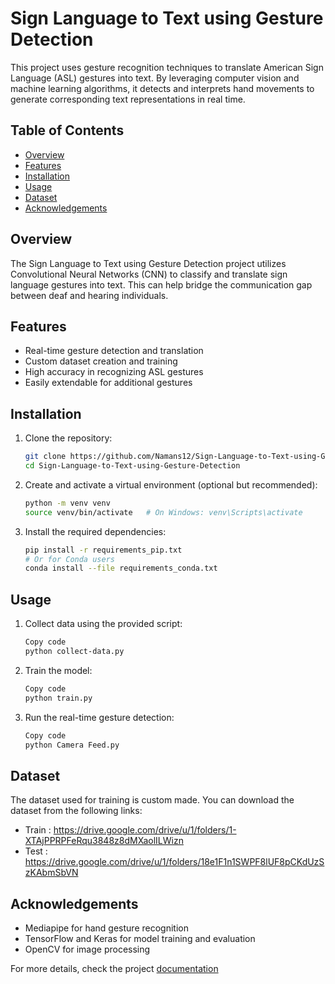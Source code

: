 # Sign Language to Text using Gesture Detection

This project uses gesture recognition techniques to translate American Sign Language (ASL) gestures into text. By leveraging computer vision and machine learning algorithms, it detects and interprets hand movements to generate corresponding text representations in real time.

## Table of Contents
- [Overview](#overview)
- [Features](#features)
- [Installation](#installation)
- [Usage](#usage)
- [Dataset](#dataset)
- [Acknowledgements](#acknowledgements)

## Overview
The Sign Language to Text using Gesture Detection project utilizes Convolutional Neural Networks (CNN) to classify and translate sign language gestures into text. This can help bridge the communication gap between deaf and hearing individuals.

## Features
- Real-time gesture detection and translation
- Custom dataset creation and training
- High accuracy in recognizing ASL gestures
- Easily extendable for additional gestures

## Installation
1. Clone the repository:
   ```bash
   git clone https://github.com/Namans12/Sign-Language-to-Text-using-Gesture-Detection.git
   cd Sign-Language-to-Text-using-Gesture-Detection
   ```
2. Create and activate a virtual environment (optional but recommended):
   ```bash
   python -m venv venv
   source venv/bin/activate   # On Windows: venv\Scripts\activate
   ```
3. Install the required dependencies:
   ```bash
   pip install -r requirements_pip.txt
   # Or for Conda users
   conda install --file requirements_conda.txt
   ```

## Usage
1. Collect data using the provided script:
   ```bash
   Copy code
   python collect-data.py
   ```
2. Train the model:
   ```bash
   Copy code
   python train.py
   ```
3. Run the real-time gesture detection:
   ```bash
   Copy code
   python Camera Feed.py
   ```

## Dataset
The dataset used for training is custom made. You can download the dataset from the following links:
- Train : https://drive.google.com/drive/u/1/folders/1-XTAjPPRPFeRqu3848z8dMXaolILWizn
- Test : https://drive.google.com/drive/u/1/folders/18e1F1n1SWPF8lUF8pCKdUzSzKAbmSbVN

## Acknowledgements
- Mediapipe for hand gesture recognition
- TensorFlow and Keras for model training and evaluation
- OpenCV for image processing

For more details, check the project [documentation](https://github.com/Namans12/Sign-Language-to-Text-using-Gesture-Detection/tree/a38a0da9a7499b5003bf320be62c97a3a4680215/Docs)
